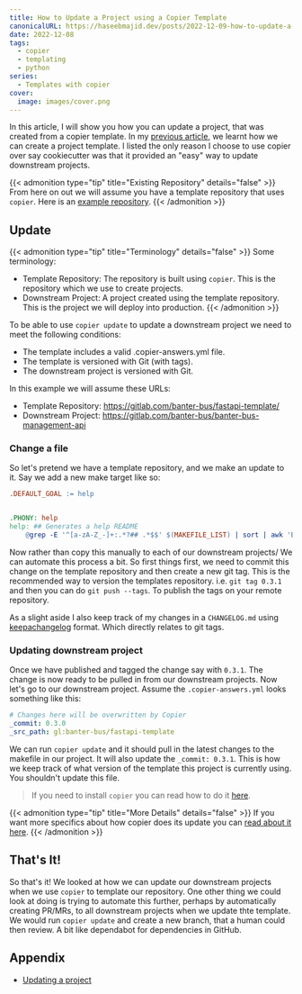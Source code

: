 ```yaml
---
title: How to Update a Project using a Copier Template
canonicalURL: https://haseebmajid.dev/posts/2022-12-09-how-to-update-a-project-using-a-copier-template/
date: 2022-12-08
tags:
  - copier
  - templating
  - python
series:
  - Templates with copier
cover:
  image: images/cover.png
---
```


In this article, I will show you how you can update a project, that was created from a copier template.
In my [previous article](/posts/2022-12-01-how-to-use-copier-to-create-project-templates/), we learnt how we can create
a project template. I listed the only reason I choose to use copier over say cookiecutter was that it provided an
"easy" way to update downstream projects.


{{< admonition type="tip" title="Existing Repository" details="false" >}}
From here on out we will assume you have a template repository that uses `copier`.
Here is an [example repository](https://gitlab.com/banter-bus/fastapi-template).
{{< /admonition >}}

## Update

{{< admonition type="tip" title="Terminology" details="false" >}}
Some terminology:

- Template Repository: The repository is built using `copier`. This is the repository which we use to create projects.
- Downstream Project: A project created using the template repository. This is the project we will deploy into production.
{{< /admonition >}}

To be able to use `copier update` to update a downstream project we need to meet the following conditions:

- The template includes a valid .copier-answers.yml file.
- The template is versioned with Git (with tags).
- The downstream project is versioned with Git.

In this example we will assume these URLs:

- Template Repository: https://gitlab.com/banter-bus/fastapi-template/
- Downstream Project: https://gitlab.com/banter-bus/banter-bus-management-api

### Change a file

So let's pretend we have a template repository, and we make an update to it. Say we add a new make target like so:

```makefile
.DEFAULT_GOAL := help


.PHONY: help
help: ## Generates a help README
	@grep -E '^[a-zA-Z_-]+:.*?## .*$$' $(MAKEFILE_LIST) | sort | awk 'BEGIN {FS = ":.*?## "}; {printf "\033[36m%-30s\033[0m %s\n", $$1, $$2}'
```

Now rather than copy this manually to each of our downstream projects/ We can automate this process a bit.
So first things first, we need to commit this change on the template repository and then create a new git tag.
This is the recommended way to version the templates repository. i.e. `git tag 0.3.1` and then you can do `git push --tags`.
To publish the tags on your remote repository.

As a slight aside I also keep track of my changes in a `CHANGELOG.md` using [keepachangelog](https://keepachangelog.com/en/1.0.0/) format.
Which directly relates to git tags.

### Updating downstream project

Once we have published and tagged the change say with `0.3.1`. The change is now ready to be pulled in from our downstream projects.
Now let's go to our downstream project. Assume the `.copier-answers.yml` looks something like this:

```yaml
# Changes here will be overwritten by Copier
_commit: 0.3.0
_src_path: gl:banter-bus/fastapi-template
```

We can run `copier update` and it should pull in the latest changes to the makefile in our project. It will also update the `_commit: 0.3.1`.
This is how we keep track of what version of the template this project is currently using. You shouldn't update this file.

> If you need to install `copier` you can read how to do it [here](https://copier.readthedocs.io/en/stable/#installation).

{{< admonition type="tip" title="More Details" details="false" >}}
If you want more specifics about how copier does its update you can [read about it here](https://copier.readthedocs.io/en/stable/updating/#never-change-the-answers-file-manually).
{{< /admonition >}}

## That's It!

So that's it! We looked at how we can update our downstream projects when we use `copier` to template our repository.
One other thing we could look at doing is trying to automate this further, perhaps by automatically creating PR/MRs, to all
downstream projects when we update thte template. We would run `copier update` and create a new branch, that a human could then
review. A bit like dependabot for dependencies in GitHub.

## Appendix

- [Updating a project](https://copier.readthedocs.io/en/stable/updating/)